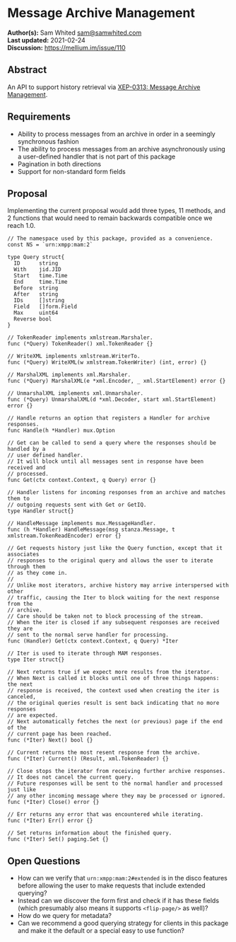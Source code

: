 # Message Archive Management

**Author(s):** Sam Whited <sam@samwhited.com>  
**Last updated:** 2021-02-24  
**Discussion:** https://mellium.im/issue/110

## Abstract

An API to support history retrieval via [XEP-0313: Message Archive
Management][XEP-0313].

[XEP-0313]: https://xmpp.org/extensions/xep-0313.html


## Requirements

- Ability to process messages from an archive in order in a seemingly
  synchronous fashion
- The ability to process messages from an archive asynchronously using a
  user-defined handler that is not part of this package
- Pagination in both directions
- Support for non-standard form fields


## Proposal

Implementing the current proposal would add three types, 11 methods, and 2
functions that would need to remain backwards compatible once we reach 1.0.

```
// The namespace used by this package, provided as a convenience.
const NS = `urn:xmpp:mam:2`

type Query struct{
  ID      string
  With    jid.JID
  Start   time.Time
  End     time.Time
  Before  string
  After   string
  IDs     []string
  Field   []form.Field
  Max     uint64
  Reverse bool
}

// TokenReader implements xmlstream.Marshaler.
func (*Query) TokenReader() xml.TokenReader {}

// WriteXML implements xmlstream.WriterTo.
func (*Query) WriteXML(w xmlstream.TokenWriter) (int, error) {}

// MarshalXML implements xml.Marshaler.
func (*Query) MarshalXML(e *xml.Encoder, _ xml.StartElement) error {}

// UnmarshalXML implements xml.Unmarshaler.
func (*Query) UnmarshalXML(d *xml.Decoder, start xml.StartElement) error {}

// Handle returns an option that registers a Handler for archive responses.
func Handle(h *Handler) mux.Option

// Get can be called to send a query where the responses should be handled by a
// user defined handler.
// It will block until all messages sent in response have been received and
// processed.
func Get(ctx context.Context, q Query) error {}

// Handler listens for incoming responses from an archive and matches them to
// outgoing requests sent with Get or GetIQ.
type Handler struct{}

// HandleMessage implements mux.MessageHandler.
func (h *Handler) HandleMessage(msg stanza.Message, t xmlstream.TokenReadEncoder) error {}

// Get requests history just like the Query function, except that it associates
// responses to the original query and allows the user to iterate through them
// as they come in.
//
// Unlike most iterators, archive history may arrive interspersed with other
// traffic, causing the Iter to block waiting for the next response from the
// archive.
// Care should be taken not to block processing of the stream.
// When the iter is closed if any subsequent responses are received they are
// sent to the normal serve handler for processing.
func (Handler) Get(ctx context.Context, q Query) *Iter

// Iter is used to iterate through MAM responses.
type Iter struct{}

// Next returns true if we expect more results from the iterator.
// When Next is called it blocks until one of three things happens: the next
// response is received, the context used when creating the iter is canceled,
// the original queries result is sent back indicating that no more responses
// are expected.
// Next automatically fetches the next (or previous) page if the end of the
// current page has been reached.
func (*Iter) Next() bool {}

// Current returns the most resent response from the archive.
func (*Iter) Current() (Result, xml.TokenReader) {}

// Close stops the iterator from receiving further archive responses.
// It does not cancel the current query.
// Future responses will be sent to the normal handler and processed just like
// any other incoming message where they may be processed or ignored.
func (*Iter) Close() error {}

// Err returns any error that was encountered while iterating.
func (*Iter) Err() error {}

// Set returns information about the finished query.
func (*Iter) Set() paging.Set {}
```

## Open Questions

- How can we verify that `urn:xmpp:mam:2#extended` is in the disco features
  before allowing the user to make requests that include extended querying?
- Instead can we discover the form first and check if it has these fields (which
  presumably also means it supports `<flip-page/>` as well)?
- How do we query for metadata?
- Can we recommend a good querying strategy for clients in this package and make
  it the default or a special easy to use function?

